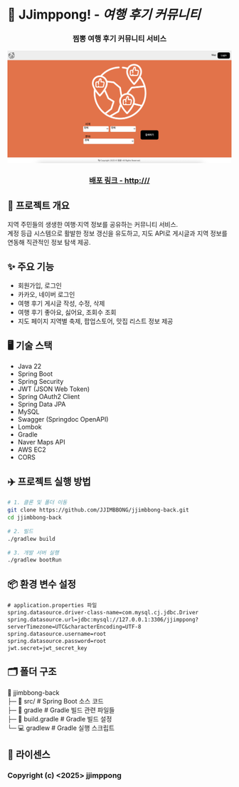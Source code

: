# 📌 JJimppong! - *여행 후기 커뮤니티*
<div align="center">
<h3>찜뽕 여행 후기 커뮤니티 서비스</h3>
</div>

![alt text](README.png)

<div align="center">
<h3><a href="http://13.124.81.10:3000/" target="_blank">배포 링크 - http:///</a></h3></div>


## 📖 프로젝트 개요
지역 주민들의 생생한 여행·지역 정보를 공유하는 커뮤니티 서비스.  
계정 등급 시스템으로 활발한 정보 갱신을 유도하고, 지도 API로 게시글과 지역 정보를 연동해 직관적인 정보 탐색 제공.

## ✨ 주요 기능
- 회원가입, 로그인
- 카카오, 네이버 로그인
- 여행 후기 게시글 작성, 수정, 삭제
- 여행 후기 좋아요, 싫어요, 조회수 조회
- 지도 페이지 지역별 축제, 팝업스토어, 맛집 리스트 정보 제공

## 🖥️ 기술 스택
- Java 22
- Spring Boot
- Spring Security
- JWT (JSON Web Token)
- Spring OAuth2 Client
- Spring Data JPA
- MySQL
- Swagger (Springdoc OpenAPI)
- Lombok
- Gradle
- Naver Maps API
- AWS EC2
- CORS


## ✈️ 프로젝트 실행 방법
```bash
# 1. 클론 및 폴더 이동
git clone https://github.com/JJIMBBONG/jjimbbong-back.git
cd jjimbbong-back
```
```bash
# 2. 빌드
./gradlew build
```
```bash
# 3. 개발 서버 실행
./gradlew bootRun
```

## 📦 환경 변수 설정
```properties
# application.properties 파일
spring.datasource.driver-class-name=com.mysql.cj.jdbc.Driver
spring.datasource.url=jdbc:mysql://127.0.0.1:3306/jjimppong?serverTimezone=UTC&characterEncoding=UTF-8
spring.datasource.username=root
spring.datasource.password=root
jwt.secret=jwt_secret_key
```

## 🗂️ 폴더 구조
📂 jjimbbong-back  
├─ 📂 src/ # Spring Boot 소스 코드  
├─ 📂 gradle # Gradle 빌드 관련 파일들  
├─ 📃 build.gradle # Gradle 빌드 설정  
└─ 💻 gradlew # Gradle 실행 스크립트

## 📄 라이센스
### Copyright (c) <2025> jjimppong
